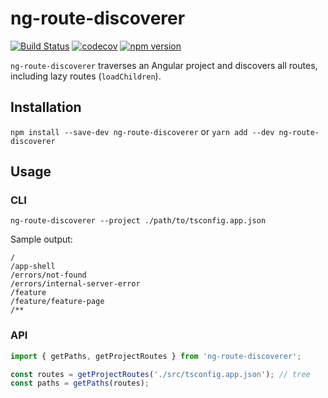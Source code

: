 # ng-route-discoverer

[![Build Status](https://api.travis-ci.org/kevinphelps/ng-route-discoverer.svg?branch=master)](https://travis-ci.org/kevinphelps/ng-route-discoverer)
[![codecov](https://codecov.io/gh/kevinphelps/ng-route-discoverer/branch/master/graph/badge.svg)](https://codecov.io/gh/kevinphelps/ng-route-discoverer)
[![npm version](https://badge.fury.io/js/ng-route-discoverer.svg)](https://www.npmjs.com/package/ng-route-discoverer)

`ng-route-discoverer` traverses an Angular project and discovers all routes, including lazy routes (`loadChildren`).

## Installation

`npm install --save-dev ng-route-discoverer` or `yarn add --dev ng-route-discoverer`

## Usage

### CLI

`ng-route-discoverer --project ./path/to/tsconfig.app.json`

Sample output:

```
/
/app-shell
/errors/not-found
/errors/internal-server-error
/feature
/feature/feature-page
/**
```

### API

```typescript
import { getPaths, getProjectRoutes } from 'ng-route-discoverer';

const routes = getProjectRoutes('./src/tsconfig.app.json'); // tree
const paths = getPaths(routes);
```
